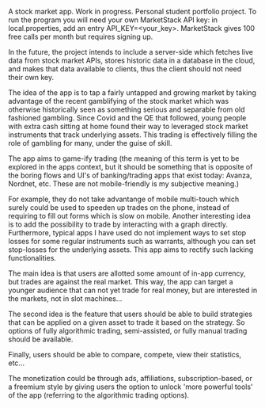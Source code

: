 A stock market app.
Work in progress. 
Personal student portfolio project.
To run the program you will need your own MarketStack API key: in local.properties, add an entry API_KEY=<your_key>. MarketStack gives 100 free calls per month but requires signing up.

In the future, the project intends to include a server-side which fetches live
data from stock market APIs, stores historic data in a database in the cloud, and makes that data available to clients,
thus the client should not need their own key.

The idea of the app is to tap a fairly untapped and growing market by taking advantage of the recent gamblifying of the stock market which was otherwise historically seen as something serious and separable from old fashioned gambling. Since Covid and the QE that followed, young people with extra cash sitting at home found their way to leveraged stock market instruments that track underlying assets. This trading is effectively filling the role of gambling for many, under the guise of skill. 

The app aims to game-ify trading (the meaning of this term is yet to be explored in the apps context, but it should be something that is opposite of the boring flows and UI's of banking/trading apps that exist today: Avanza, Nordnet, etc. These are not mobile-friendly is my subjective meaning.) 

For example, they do not take advantange of mobile multi-touch which surely could be used to speeden up trades on the phone, instead of requiring to fill out forms which is slow on mobile. Another interesting idea is to add the possibility to trade by interacting with a graph directly. Furthermore, typical apps I have used do not implement ways to set stop losses for some regular instruments such as warrants, although you can set stop-losses for the underlying assets. This app aims to rectify such lacking functionalities. 

The main idea is that users are allotted some amount of in-app currency, but trades are against the real market. This way, the app can target a younger audience that can not yet trade for real money, but are interested in the markets, not in slot machines...

The second idea is the feature that users should be able to build strategies that can be applied on a given asset to trade it based on the strategy. So options of fully algorithmic trading, semi-assisted, or fully manual trading should be available.

Finally, users should be able to compare, compete, view their statistics, etc...

The monetization could be through ads, affiliations, subscription-based, or a freemium style by giving users the option to unlock 'more powerful tools' of the app (referring to the algorithmic trading options).
